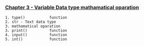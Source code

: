 ### [Chapter 3 - Variable Data type mathamatical oparation](http://pybook.subeen.com/variable-data-type-python/)
    1. type()           function
    2. str - Text data type
    3. mathamatical oparation
    3. print()          function
    4. input()          function
    5. int()            function
